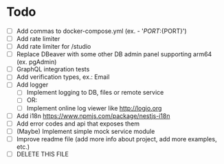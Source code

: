 # Todo

- [ ] Add commas to docker-compose.yml (ex. - '${PORT}:${PORT}')
- [ ] Add rate limiter
- [ ] Add rate limiter for /studio
- [ ] Replace DBeaver with some other DB admin panel supporting arm64 (ex. pgAdmin)
- [ ] GraphQL integration tests
- [ ] Add verification types, ex.: Email
- [ ] Add logger
  - [ ] Implement logging to DB, files or remote service
  - [ ] OR:
  - [ ] Implement online log viewer like http://logio.org
- [ ] Add i18n https://www.npmjs.com/package/nestjs-i18n
- [ ] Add error codes and api that exposes them
- [ ] (Maybe) Implement simple mock service module
- [ ] Improve readme file (add more info about project, add more examples, etc.)
- [ ] DELETE THIS FILE
